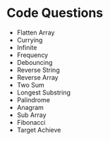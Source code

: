 # Code Questions

- Flatten Array
- Currying
- Infinite
- Frequency
- Debouncing
- Reverse String
- Reverse Array
- Two Sum
- Longest Substring
- Palindrome
- Anagram
- Sub Array
- Fibonacci
- Target Achieve
